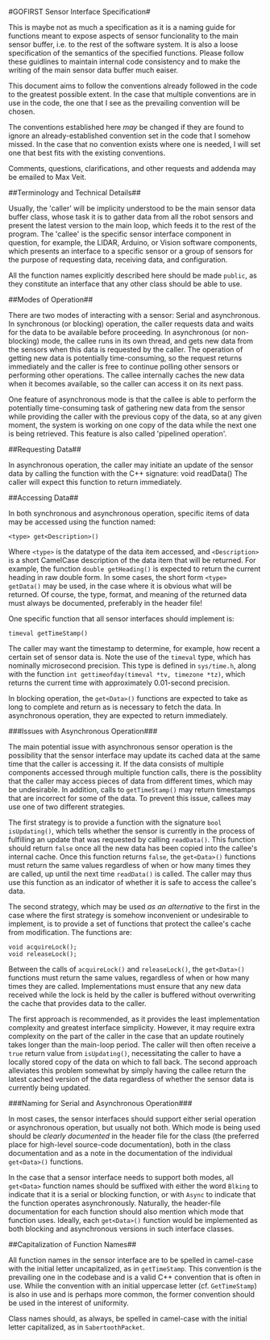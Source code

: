 #GOFIRST Sensor Interface Specification#

This is maybe not as much a specification as it is a naming guide for functions
meant to expose aspects of sensor funcionality to the main sensor buffer, i.e.
to the rest of the software system. It is also a loose specification of the
semantics of the specified functions. Please follow these guidlines to maintain
internal code consistency and to make the writing of the main sensor data
buffer much eaiser.

This document aims to follow the conventions already followed in the code to the
greatest possible extent. In the case that multiple conventions are in use in
the code, the one that I see as the prevailing convention will be chosen.

The conventions established here _may_ be changed if they are found to ignore an
already-established convention set in the code that I somehow missed. In the
case that no convention exists where one is needed, I will set one that best
fits with the existing conventions.

Comments, questions, clarifications, and other requests and addenda may be
emailed to Max Veit.

##Terminology and Technical Details##

Usually, the 'caller' will be implicity understood to be the main sensor data
buffer class, whose task it is to gather data from all the robot sensors and
present the latest version to the main loop, which feeds it to the rest of the
program. The 'callee' is the specific sensor interface component in question,
for example, the LIDAR, Arduino, or Vision software components, which presents
an interface to a specific sensor or a group of sensors for the purpose of
requesting data, receiving data, and configuration.

All the function names explicitly described here should be made `public`, as
they constitute an interface that any other class should be able to use.

##Modes of Operation##

There are two modes of interacting with a sensor: Serial and asynchronous. In
synchronous (or blocking) operation, the caller requests data and waits for the
data to be available before proceeding. In asynchronous (or non-blocking) mode,
the callee runs in its own thread, and gets new data from the sensors when this
data is requested by the caller. The operation of getting new data is
potentially time-consuming, so the request returns immediately and the caller
is free to continue polling other sensors or performing other operations. The
callee internally caches the new data when it becomes available, so the
caller can access it on its next pass.

One feature of asynchronous mode is that the callee is able to perform the
potentially time-consuming task of gathering new data from the sensor while
providing the caller with the previous copy of the data, so at any given
moment, the system is working on one copy of the data while the next one is
being retrieved. This feature is also called 'pipelined operation'.

##Requesting Data##

In asynchronous operation, the caller may initiate an update of the sensor data
by calling the function with the C++ signature:
    void readData()
The caller will expect this function to return immediately.

##Accessing Data##

In both synchronous and asynchronous operation, specific items of data may be
accessed using the function named:

    <type> get<Description>()

Where `<type>` is the datatype of the data item accessed, and `<Description>`
is a short CamelCase description of the data item that will be returned. For
example, the function `double getHeading()` is expected to return the current
heading in raw double form.
In some cases, the short form `<type> getData()` may be used, in the case where
it is obvious what will be returned. Of course, the type, format, and meaning
of the returned data must always be documented, preferably in the header file!

One specific function that all sensor interfaces should implement is:

    timeval getTimeStamp()

The caller may want the timestamp to determine, for example, how recent a
certain set of sensor data is. Note the use of the `timeval` type, which has
nominally microsecond precision. This type is defined in `sys/time.h`, along
with the function `int gettimeofday(timeval *tv, timezone *tz)`, which
returns the current time with approximately 0.01-second precision.

In blocking operation, the `get<Data>()` functions are expected to take as long
to complete and return as is necessary to fetch the data. In asynchronous
operation, they are expected to return immediately.

###Issues with Asynchronous Operation###

The main potential issue with asynchronous sensor operation is the possibility
that the sensor interface may update its cached data at the same time that
the caller is accessing it. If the data consists of multiple components
accessed through multiple function calls, there is the possiblity that the
caller may access pieces of data from different times, which may be
undesirable. In addition, calls to `getTimeStamp()` may return timestamps that
are incorrect for some of the data. To prevent this issue, callees may use one
of two different strategies.

The first strategy is to provide a function with the signature
`bool isUpdating()`, which tells whether the sensor is currently in the process
of fulfilling an update that was requested by calling `readData()`. This
function should return `false` once all the new data has been copied into the
callee's internal cache. Once this function returns `false`, the `get<Data>()`
functions must return the same values regardless of when or how many times they
are called, up until the next time `readData()` is called. The caller may thus
use this function as an indicator of whether it is safe to access the callee's
data.

The second strategy, which may be used _as an alternative_ to the first in the
case where the first strategy is somehow inconvenient or undesirable to
implement, is to provide a set of functions that protect the callee's cache
from modification. The functions are:

    void acquireLock();
    void releaseLock();

Between the calls of `acquireLock()` and `releaseLock()`, the `get<Data>()`
functions must return the same values, regardless of when or how many times
they are called. Implementations must ensure that any new data received while
the lock is held by the caller is buffered without overwriting the cache that
provides data to the caller.

The first approach is recommended, as it provides the least implementation
complexity and greatest interface simplicity. However, it may require extra
complexity on the part of the caller in the case that an update routinely takes
longer than the main-loop period. The caller will then often receive a `true`
return value from `isUpdating()`, necessitating the caller to have a locally
stored copy of the data on which to fall back. The second approach alleviates
this problem somewhat by simply having the callee return the latest cached
version of the data regardless of whether the sensor data is currently being
updated.

###Naming for Serial and Asynchronous Operation###

In most cases, the sensor interfaces should support either serial operation or
asynchronous operation, but usually not both. Which mode is being used should
be _clearly documented_ in the header file for the class (the preferred place
for high-level source-code documentation), both in the class documentation and
as a note in the documentation of the individual `get<Data>()` functions.

In the case that a sensor interface needs to support both modes, all `get<Data>`
function names should be suffixed with either the word `Blking` to indicate
that it is a serial or blocking function, or with `Async` to indicate that the
function operates asynchronously. Naturally, the header-file documentation for
each function should also mention which mode that function uses. Ideally, each
`get<Data>()` function would be implemented as both blocking and asynchronous
versions in such interface classes.

##Capitalization of Function Names##

All function names in the sensor interface are to be spelled in camel-case with
the initial letter uncapitalized, as in `getTimeStamp`. This convention is the
prevailing one in the codebase and is a valid C++ convention that is often in
use. While the convention with an initial uppercase letter (cf. `GetTimeStamp`)
is also in use and is perhaps more common, the former convention should be used
in the interest of uniformity.

Class names should, as always, be spelled in camel-case with the initial letter
capitalized, as in `SabertoothPacket`.


